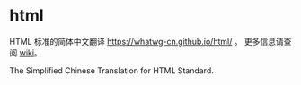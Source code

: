 # html

HTML 标准的简体中文翻译 https://whatwg-cn.github.io/html/ 。
更多信息请查阅 [wiki][wiki]。

The Simplified Chinese Translation for HTML Standard.

[wiki]: https://github.com/whatwg-cn/html/wiki

